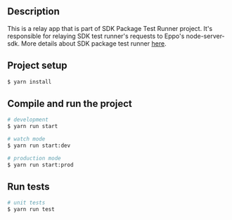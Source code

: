<p align="center">

## Description

This is a relay app that is part of SDK Package Test Runner project. It's responsible for relaying SDK test runner's requests to Eppo's node-server-sdk.
More details about SDK package test runner [here](https://github.com/Eppo-exp/sdk-test-data/tree/main/package-testing/sdk-test-runner).


## Project setup

```bash
$ yarn install
```

## Compile and run the project

```bash
# development
$ yarn run start

# watch mode
$ yarn run start:dev

# production mode
$ yarn run start:prod
```

## Run tests

```bash
# unit tests
$ yarn run test
```
